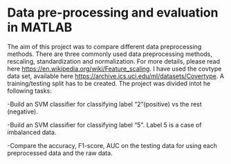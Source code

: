 # Data pre-processing and evaluation in MATLAB
The aim of this project was to compare different data preprocessing methods. There are three commonly
used data preprocessing methods, rescaling, standardization and normalization. For more details,
please read here https://en.wikipedia.org/wiki/Feature_scaling. I have used the covtype data set, available here https://archive.ics.uci.edu/ml/datasets/Covertype. A training/testing split has to be created. The project was divided intot he following tasks:

-Build an SVM classifier for classifying label “2”(positive) vs the rest (negative). 

-Build an SVM classifier for classifying label “5". Label 5 is a case of imbalanced data.

-Compare the accuracy, F1-score, AUC on the testing data for using each preprocessed data and the raw data.
